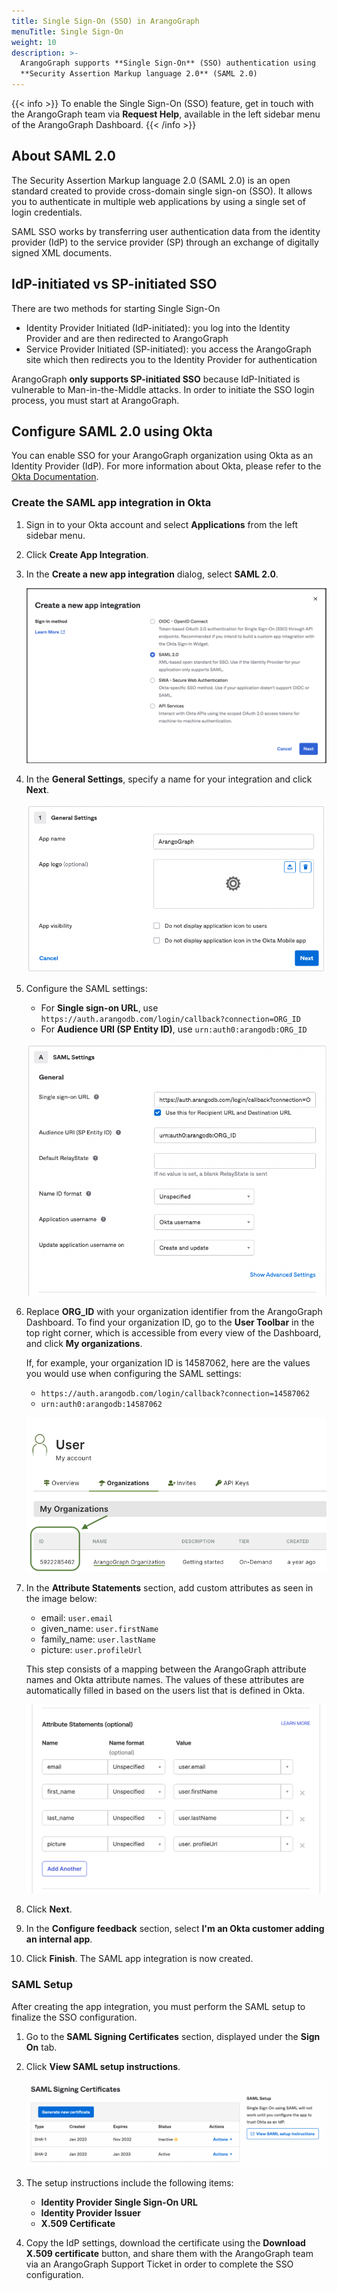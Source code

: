 ```yaml
---
title: Single Sign-On (SSO) in ArangoGraph
menuTitle: Single Sign-On
weight: 10
description: >-
  ArangoGraph supports **Single Sign-On** (SSO) authentication using
  **Security Assertion Markup language 2.0** (SAML 2.0)
---
```

{{< info >}}
To enable the Single Sign-On (SSO) feature, get in touch with the ArangoGraph
team via **Request Help**, available in the left sidebar menu of the
ArangoGraph Dashboard.
{{< /info >}}

## About SAML 2.0

The Security Assertion Markup language 2.0 (SAML 2.0) is an open standard created
to provide cross-domain single sign-on (SSO). It allows you to authenticate in
multiple web applications by using a single set of login credentials.

SAML SSO works by transferring user authentication data from the identity
provider (IdP) to the service provider (SP) through an exchange of digitally
signed XML documents.

## IdP-initiated vs SP-initiated SSO

There are two methods for starting Single Sign-On
   - Identity Provider Initiated (IdP-initiated): you log into the Identity Provider and are then redirected to ArangoGraph
   - Service Provider Initiated (SP-initiated): you access the ArangoGraph site which then redirects you to the Identity Provider for authentication

ArangoGraph **only supports SP-initiated SSO** because IdP-Initiated is vulnerable to Man-in-the-Middle attacks.
In order to initiate the SSO login process, you must start at ArangoGraph.

## Configure SAML 2.0 using Okta

You can enable SSO for your ArangoGraph organization using Okta as an Identity
Provider (IdP). For more information about Okta, please refer to the
[Okta Documentation](https://help.okta.com/en-us/Content/index.htm?cshid=csh-index).

### Create the SAML app integration in Okta

1. Sign in to your Okta account and select **Applications** from the left sidebar menu.
2. Click **Create App Integration**.
3. In the **Create a new app integration** dialog, select **SAML 2.0**.

   ![ArangoGraph Create Okta App Integration](../../../../images/arangograph-okta-create-integration.png)
4. In the **General Settings**, specify a name for your integration and click **Next**.

   ![ArangoGraph Okta Integration Name](../../../../images/arangograph-okta-integration-name.png)
5. Configure the SAML settings:
   - For **Single sign-on URL**, use `https://auth.arangodb.com/login/callback?connection=ORG_ID`
   - For **Audience URI (SP Entity ID)**, use `urn:auth0:arangodb:ORG_ID`

   ![ArangoGraph Okta SAML General Settings](../../../../images/arangograph-okta-saml-general-settings.png)

6. Replace **ORG_ID** with your organization identifier from the 
   ArangoGraph Dashboard. To find your organization ID, go to the **User Toolbar**
   in the top right corner, which is accessible from every view of the Dashboard,
   and click **My organizations**.

   If, for example, your organization ID is 14587062, here are the values you
   would use when configuring the SAML settings:
   - `https://auth.arangodb.com/login/callback?connection=14587062`
   - `urn:auth0:arangodb:14587062`
   
   ![ArangoGraph Organization ID](../../../../images/arangograph-organization-id.png)
7. In the **Attribute Statements** section, add custom attributes as seen in the image below:
   - email: `user.email`
   - given_name: `user.firstName`
   - family_name: `user.lastName`
   - picture: `user.profileUrl`

   This step consists of a mapping between the ArangoGraph attribute names and
   Okta attribute names. The values of these attributes are automatically filled
   in based on the users list that is defined in Okta.

   ![ArangoGraph Okta SAML Attributes](../../../../images/arangograph-okta-saml-attributes.png)
8. Click **Next**.
9. In the **Configure feedback** section, select **I'm an Okta customer adding an internal app**.
10. Click **Finish**. The SAML app integration is now created.

### SAML Setup

After creating the app integration, you must perform the SAML setup to finalize
the SSO configuration.

1. Go to the **SAML Signing Certificates** section, displayed under the **Sign On** tab.
2. Click **View SAML setup instructions**.

   ![ArangoGraph Okta SAML Setup](../../../../images/arangograph-okta-saml-setup.png)
3. The setup instructions include the following items:
   - **Identity Provider Single Sign-On URL**
   - **Identity Provider Issuer**
   - **X.509 Certificate**
4. Copy the IdP settings, download the certificate using the
   **Download X.509 certificate** button, and share them with the ArangoGraph
   team via an ArangoGraph Support Ticket in order to complete the SSO
   configuration.

